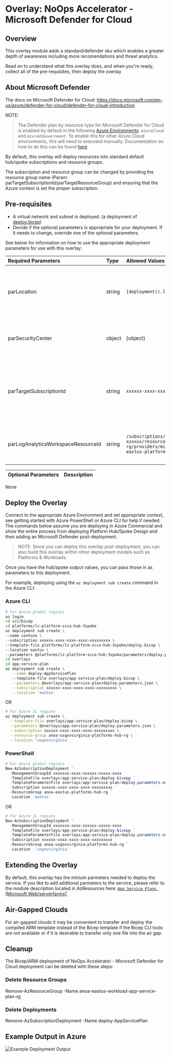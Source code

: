 # Overlay:   NoOps Accelerator - Microsoft Defender for Cloud

## Overview

This overlay module adds a standard/defender sku which enables a greater depth of awareness including more recomendations and threat analytics.

Read on to understand what this overlay does, and when you're ready, collect all of the pre-requisites, then deploy the overlay

## About Microsoft Defender

The docs on Microsoft Defender for Cloud: <https://docs.microsoft.com/en-us/azure/defender-for-cloud/defender-for-cloud-introduction>

NOTE:
> The Defender plan by resource type for Microsoft Defender for Cloud is enabled by default in the following [Azure Environments](https://docs.microsoft.com/en-us/powershell/module/servicemanagement/azure.service/get-azureenvironment?view=azuresmps-4.0.0): `AzureCloud` and `AzureUSGovernment`. To enable this for other Azure Cloud environments, this will need to executed manually.
Documentation on how to do this can be found
[here](https://docs.microsoft.com/en-us/azure/defender-for-cloud/enable-enhanced-security)

By default, this overlay will deploy resources into standard default hub/spoke subscriptions and resource groups.  

The subscription and resource group can be changed by providing the resource group name (Param: parTargetSubscriptionId/parTargetResourceGroup) and ensuring that the Azure context is set the proper subscription.  

## Pre-requisites

* A virtual network and subnet is deployed. (a deployment of [deploy.bicep](../../../../bicep/platforms/lz-platform-scca-hub-3spoke/deploy.bicep))
* Decide if the optional parameters is appropriate for your deployment. If it needs to change, override one of the optional parameters.

See below for information on how to use the appropriate deployment parameters for use with this overlay:

Required Parameters | Type | Allowed Values | Description
| :-- | :-- | :-- | :-- |
parLocation | string | `[deployment().location]` | The region to deploy resources into. It defaults to the deployment location.
parSecurityCenter | object | {object} | The oject parameters of the Microsoft Bastion Host.
parTargetSubscriptionId | string | `xxxxxx-xxxx-xxxx-xxxxx-xxxxxx` | The target subscription ID for the target Network and resources. It defaults to the deployment subscription.
parLogAnalyticsWorkspaceResourceId | string | `/subscriptions/xxxxxxxx-xxxxxx-xxxxx-xxxxxx-xxxxxx/resourcegroups/anoa-eastus-platforms-logging-rg/providers/microsoft.operationalinsights/workspaces/anoa-eastus-platforms-logging-log` | Log Analytics Workspace Resource Id Needed for Defender

Optional Parameters | Description
------------------- | -----------
None

## Deploy the Overlay

Connect to the appropriate Azure Environment and set appropriate context, see getting started with Azure PowerShell or Azure CLI for help if needed. The commands below assume you are deploying in Azure Commercial and show the entire process from deploying Platform Hub/Spoke Design and then adding an Microsoft Defender post-deployment.

> NOTE: Since you can deploy this overlay post-deployment, you can also build this overlay within other deployment models such as Platforms & Workloads.

Once you have the hub/spoke output values, you can pass those in as parameters to this deployment.

For example, deploying using the `az deployment sub create` command in the Azure CLI:

### Azure CLI

```bash
# For Azure global regions
az login
cd src/bicep
cd platforms/lz-platform-scca-hub-3spoke
az deployment sub create \ 
--name contoso \
--subscription xxxxxx-xxxx-xxxx-xxxx-xxxxxxxxx \
--template-file platforms/lz-platform-scca-hub-3spoke/deploy.bicep \
--location eastus \
--parameters @platforms/lz-platform-scca-hub-3spoke/parameters/deploy.parameters.json
cd overlays
cd app-service-plan
az deployment sub create \
   --name deploy-AppServicePlan
   --template-file overlays/app-service-plan/deploy.bicep \
   --parameters @overlays/app-service-plan/deploy.parameters.json \
   --subscription xxxxxx-xxxx-xxxx-xxxx-xxxxxxxxx \
   --location 'eastus'
```

OR

```bash
# For Azure IL regions
az deployment sub create \
  --template-file overlays/app-service-plan/deploy.bicep \
  --parameters @overlays/app-service-plan/deploy.parameters.json \
  --subscription xxxxxx-xxxx-xxxx-xxxx-xxxxxxxxx \
  --resource-group anoa-usgovvirginia-platforms-hub-rg \
  --location 'usgovvirginia'
```

### PowerShell

```powershell
# For Azure global regions
New-AzSubscriptionDeployment `
  -ManagementGroupId xxxxxxx-xxxx-xxxxxx-xxxxx-xxxx
  -TemplateFile overlays/app-service-plan/deploy.bicepp `
  -TemplateParameterFile overlays/app-service-plan/deploy.parameters.example.json `
  -Subscription xxxxxx-xxxx-xxxx-xxxx-xxxxxxxxx `
  -ResourceGroup anoa-eastus-platforms-hub-rg `
  -Location 'eastus'
```

OR

```powershell
# For Azure IL regions
New-AzSubscriptionDeployment `
  -ManagementGroupId xxxxxxx-xxxx-xxxxxx-xxxxx-xxxx
  -TemplateFile overlays/app-service-plan/deploy.bicepp `
  -TemplateParameterFile overlays/app-service-plan/deploy.parameters.example.json `
  -Subscription xxxxxx-xxxx-xxxx-xxxx-xxxxxxxxx `
  -ResourceGroup anoa-usgovvirginia-platforms-hub-rg `
  -Location  'usgovvirginia'
```

## Extending the Overlay

By default, this overlay has the minium parmeters needed to deploy the service. If you like to add addtional parmeters to the service, please refer to the module description located in AzResources here: [`App Service Plans `[Microsoft.Web/serverfarms]`](D:\source\repos\NoOpsAccelerator\src\bicep\azresources\Modules\Microsoft.Web\serverfarms\readme.md)

## Air-Gapped Clouds

For air-gapped clouds it may be convenient to transfer and deploy the compiled ARM template instead of the Bicep template if the Bicep CLI tools are not available or if it is desirable to transfer only one file into the air gap.

## Cleanup

The Bicep/ARM deployment of NoOps Accelerator - Microsoft Defender for Cloud deployment can be deleted with these steps:

### Delete Resource Groups

Remove-AzResourceGroup -Name anoa-eastus-workload-app-service-plan-rg

### Delete Deployments

Remove-AzSubscriptionDeployment -Name deploy-AppServicePlan

## Example Output in Azure

![Example Deployment Output](media/aspExampleDeploymentOutput.png "Example Deployment Output in Azure global regions")
